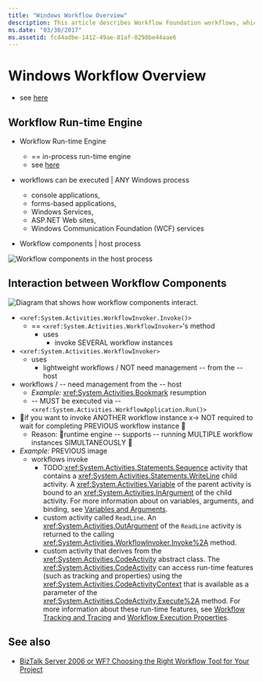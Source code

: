 ```yaml
---
title: "Windows Workflow Overview"
description: This article describes Workflow Foundation workflows, which are models that describe real-world processes.
ms.date: "03/30/2017"
ms.assetid: fc44adbe-1412-49ae-81af-0298be44aae6
---
```

# Windows Workflow Overview
  
* see [here](fundamental-concepts.md)

## Workflow Run-time Engine  

* Workflow Run-time Engine
  * == in-process run-time engine
  * see [here](fundamental-concepts.md#workflow-runtime-)
* workflows can be executed | ANY Windows process
  * console applications,
  * forms-based applications,
  * Windows Services,
  * ASP.NET Web sites,
  * Windows Communication Foundation (WCF) services

* Workflow components | host process

![Workflow components in the host process](./media/44c79d1d-178b-4487-87ed-3e33015a3842.gif "44c79d1d-178b-4487-87ed-3e33015a3842")  
  
  
## Interaction between Workflow Components  
  
 ![Diagram that shows how workflow components interact.](./media/overview/workflow-component-interatction.gif)  
  
* `<xref:System.Activities.WorkflowInvoker.Invoke()>`
  * == `<xref:System.Activities.WorkflowInvoker>`'s method
    * uses
      * invoke SEVERAL workflow instances
* `<xref:System.Activities.WorkflowInvoker>`
  * uses
    * lightweight workflows / NOT need management -- from the -- host
* workflows / -- need management from the -- host
  * _Example:_ <xref:System.Activities.Bookmark> resumption
  * -- MUST be executed via -- `<xref:System.Activities.WorkflowApplication.Run()>`
* 👀if you want to invoke ANOTHER workflow instance x-> NOT required to wait for completing PREVIOUS workflow instance 👀
  * Reason: 🧠runtime engine -- supports -- running MULTIPLE workflow instances SIMULTANEOUSLY 🧠  
* _Example:_ PREVIOUS image
  * workflows invoke
    * TODO:<xref:System.Activities.Statements.Sequence> activity that contains a <xref:System.Activities.Statements.WriteLine> child activity. A <xref:System.Activities.Variable> of the parent activity is bound to an <xref:System.Activities.InArgument> of the child activity. For more information about on variables, arguments, and binding, see [Variables and Arguments](variables-and-arguments.md).
    * custom activity called `ReadLine`. An <xref:System.Activities.OutArgument> of the `ReadLine` activity is returned to the calling <xref:System.Activities.WorkflowInvoker.Invoke%2A> method.
    * custom activity that derives from the <xref:System.Activities.CodeActivity> abstract class. The <xref:System.Activities.CodeActivity> can access run-time features (such as tracking and properties) using the <xref:System.Activities.CodeActivityContext> that is available as a parameter of the <xref:System.Activities.CodeActivity.Execute%2A> method. For more information about these run-time features, see [Workflow Tracking and Tracing](workflow-tracking-and-tracing.md) and [Workflow Execution Properties](workflow-execution-properties.md).  
  
## See also

- [BizTalk Server 2006 or WF? Choosing the Right Workflow Tool for Your Project](/previous-versions/dotnet/articles/cc303238(v=msdn.10))

